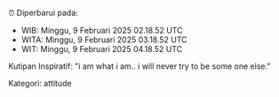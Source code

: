 ⏰ Diperbarui pada:
- WIB: Minggu, 9 Februari 2025 02.18.52 UTC
- WITA: Minggu, 9 Februari 2025 03.18.52 UTC
- WIT: Minggu, 9 Februari 2025 04.18.52 UTC

Kutipan Inspiratif:
"i am what i am.. i will never try to be some one else."


Kategori: attitude

